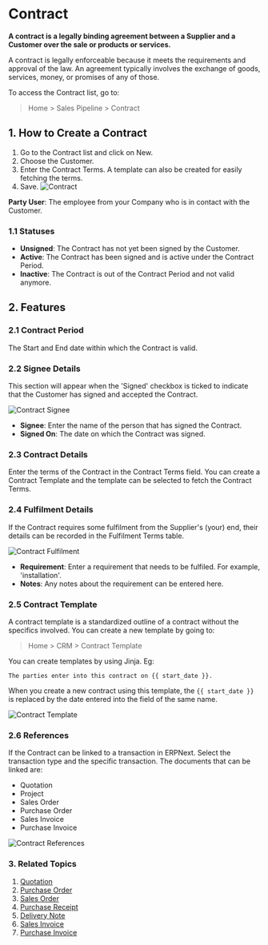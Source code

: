 <!-- add-breadcrumbs -->
# Contract

**A contract is a legally binding agreement between a Supplier and a Customer over the sale or products or services.**

A contract is legally enforceable because it meets the requirements and approval of the law. An agreement typically involves the exchange of goods, services, money, or promises of any of those. 

To access the Contract list, go to:
> Home > Sales Pipeline > Contract


## 1. How to Create a Contract
1. Go to the Contract list and click on New.
1. Choose the Customer.
1. Enter the Contract Terms. A template can also be created for easily fetching the terms.
1. Save.
    ![Contract](/docs/assets/img/crm/contract.png)

**Party User**: The employee from your Company who is in contact with the Customer.

### 1.1 Statuses

* **Unsigned**: The Contract has not yet been signed by the Customer.
* **Active**: The Contract has been signed and is active under the Contract Period.
* **Inactive**: The Contract is out of the Contract Period and not valid anymore.

## 2. Features
### 2.1 Contract Period
The Start and End date within which the Contract is valid.

### 2.2 Signee Details
This section will appear when the 'Signed' checkbox is ticked to indicate that the Customer has signed and accepted the Contract. 

![Contract Signee](/docs/assets/img/crm/contract-signee.png)

* **Signee**: Enter the name of the person that has signed the Contract.
* **Signed On**: The date on which the Contract was signed.

### 2.3 Contract Details
Enter the terms of the Contract in the Contract Terms field. You can create a Contract Template and the template can be selected to fetch the Contract Terms. 

### 2.4 Fulfilment Details
If the Contract requires some fulfilment from the Supplier's (your) end, their details can be recorded in the Fulfilment Terms table.

![Contract Fulfilment](/docs/assets/img/crm/contract-fulfilment.png)

* **Requirement**: Enter a requirement that needs to be fulfiled. For example, 'installation'.
* **Notes**: Any notes about the requirement can be entered here.

### 2.5 Contract Template
A contract template is a standardized outline of a contract without the specifics involved. You can create a new template by going to:

> Home > CRM > Contract Template

You can create templates by using Jinja. Eg:

```
The parties enter into this contract on {{ start_date }}.
```

When you create a new contract using this template, the `{{ start_date }}` is replaced by the date entered into the field of the same name. 

![Contract Template](/docs/assets/img/crm/contract-template-jinja.gif)

### 2.6 References
If the Contract can be linked to a transaction in ERPNext. Select the transaction type and the specific transaction. The documents that can be linked are:

* Quotation
* Project
* Sales Order
* Purchase Order
* Sales Invoice
* Purchase Invoice

![Contract References](/docs/assets/img/crm/contract-reference.png)

### 3. Related Topics
1. [Quotation](/docs/user/manual/en/selling/quotation)
1. [Purchase Order](/docs/user/manual/en/buying/purchase-order)
1. [Sales Order](/docs/user/manual/en/selling/sales-order)
1. [Purchase Receipt](/docs/user/manual/en/stock/purchase-receipt)
1. [Delivery Note](/docs/user/manual/en/stock/delivery-note)
1. [Sales Invoice](/docs/user/manual/en/accounts/sales-invoice)
1. [Purchase Invoice](/docs/user/manual/en/accounts/purchase-invoice)
